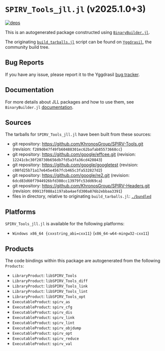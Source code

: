 # `SPIRV_Tools_jll.jl` (v2025.1.0+3)

[![deps](https://juliahub.com/docs/SPIRV_Tools_jll/deps.svg)](https://juliahub.com/ui/Packages/General/SPIRV_Tools_jll/)

This is an autogenerated package constructed using [`BinaryBuilder.jl`](https://github.com/JuliaPackaging/BinaryBuilder.jl).

The originating [`build_tarballs.jl`](https://github.com/JuliaPackaging/Yggdrasil/blob/a5c9818f6c2de426ee6791561906732e1a983039/S/SPIRV_Tools/build_tarballs.jl) script can be found on [`Yggdrasil`](https://github.com/JuliaPackaging/Yggdrasil/), the community build tree.

## Bug Reports

If you have any issue, please report it to the Yggdrasil [bug tracker](https://github.com/JuliaPackaging/Yggdrasil/issues).

## Documentation

For more details about JLL packages and how to use them, see `BinaryBuilder.jl` [documentation](https://docs.binarybuilder.org/stable/jll/).

## Sources

The tarballs for `SPIRV_Tools_jll.jl` have been built from these sources:

* git repository: https://github.com/KhronosGroup/SPIRV-Tools.git (revision: `f289d047f49fb60488301ec62bafab85573668cc`)
* git repository: https://github.com/google/effcee.git (revision: `12241cbc30f20730b656db7fd5a3fa36cd420843`)
* git repository: https://github.com/google/googletest (revision: `c00fd25b71a17e645e4567fcb465c3fa532827d2`)
* git repository: https://github.com/google/re2.git (revision: `6dcd83d60f7944926bfd308cc13979fc53dd69ca`)
* git repository: https://github.com/KhronosGroup/SPIRV-Headers.git (revision: `09913f088a1197aba4aefd300a876b2ebbaa3391`)
* files in directory, relative to originating `build_tarballs.jl`: [`./bundled`](https://github.com/JuliaPackaging/Yggdrasil/tree/a5c9818f6c2de426ee6791561906732e1a983039/S/SPIRV_Tools/bundled)

## Platforms

`SPIRV_Tools_jll.jl` is available for the following platforms:

* `Windows x86_64 {cxxstring_abi=cxx11}` (`x86_64-w64-mingw32-cxx11`)

## Products

The code bindings within this package are autogenerated from the following `Products`:

* `LibraryProduct`: `libSPIRV_Tools`
* `LibraryProduct`: `libSPIRV_Tools_diff`
* `LibraryProduct`: `libSPIRV_Tools_link`
* `LibraryProduct`: `libSPIRV_Tools_lint`
* `LibraryProduct`: `libSPIRV_Tools_opt`
* `ExecutableProduct`: `spirv_as`
* `ExecutableProduct`: `spirv_cfg`
* `ExecutableProduct`: `spirv_dis`
* `ExecutableProduct`: `spirv_link`
* `ExecutableProduct`: `spirv_lint`
* `ExecutableProduct`: `spirv_objdump`
* `ExecutableProduct`: `spirv_opt`
* `ExecutableProduct`: `spirv_reduce`
* `ExecutableProduct`: `spirv_val`
